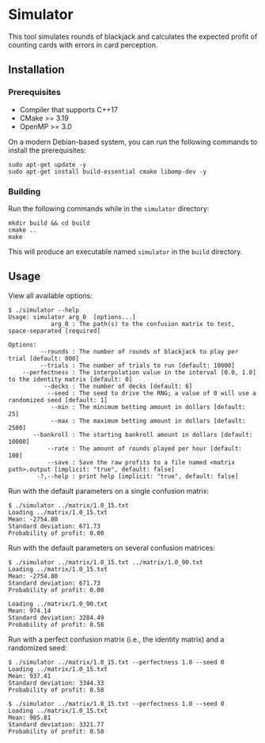 # Simulator

This tool simulates rounds of blackjack and calculates the expected profit of counting cards with errors in card perception.

## Installation

### Prerequisites
- Compiler that supports C++17
- CMake >= 3.19
- OpenMP >= 3.0

On a modern Debian-based system, you can run the following commands to install the prerequisites:
```
sudo apt-get update -y
sudo apt-get install build-essential cmake libomp-dev -y
```

### Building
Run the following commands while in the `simulator` directory:
```
mkdir build && cd build
cmake ..
make
```
This will produce an executable named `simulator` in the `build` directory.

## Usage

View all available options:
```
$ ./simulator --help
Usage: simulator arg_0  [options...]
            arg_0 : The path(s) to the confusion matrix to test, space-separated [required]

Options:
         --rounds : The number of rounds of blackjack to play per trial [default: 800]
         --trials : The number of trials to run [default: 10000]
    --perfectness : The interpolation value in the interval [0.0, 1.0] to the identity matrix [default: 0]
          --decks : The number of decks [default: 6]
           --seed : The seed to drive the RNG; a value of 0 will use a randomized seed [default: 1]
            --min : The minimum betting amount in dollars [default: 25]
            --max : The maximum betting amount in dollars [default: 2500]
       --bankroll : The starting bankroll amount in dollars [default: 10000]
           --rate : The amount of rounds played per hour [default: 100]
           --save : Save the raw profits to a file named <matrix path>.output [implicit: "true", default: false]
        -?,--help : print help [implicit: "true", default: false]
```

Run with the default parameters on a single confusion matrix:
```
$ ./simulator ../matrix/1.0_15.txt
Loading ../matrix/1.0_15.txt
Mean: -2754.80
Standard deviation: 671.73
Probability of profit: 0.00
```

Run with the default parameters on several confusion matrices:
```
$ ./simulator ../matrix/1.0_15.txt ../matrix/1.0_90.txt
Loading ../matrix/1.0_15.txt
Mean: -2754.80
Standard deviation: 671.73
Probability of profit: 0.00

Loading ../matrix/1.0_90.txt
Mean: 974.14
Standard deviation: 3284.49
Probability of profit: 0.58
```

Run with a perfect confusion matrix (i.e., the identity matrix) and a randomized seed:
```
$ ./simulator ../matrix/1.0_15.txt --perfectness 1.0 --seed 0
Loading ../matrix/1.0_15.txt
Mean: 937.41
Standard deviation: 3344.33
Probability of profit: 0.58

$ ./simulator ../matrix/1.0_15.txt --perfectness 1.0 --seed 0
Loading ../matrix/1.0_15.txt
Mean: 985.81
Standard deviation: 3321.77
Probability of profit: 0.58
```
